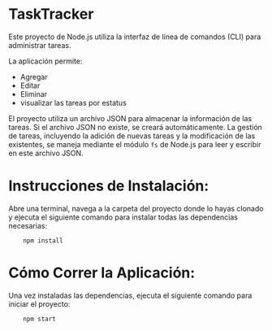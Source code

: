 
# TaskTracker

Este proyecto de Node.js utiliza la interfaz de línea de comandos (CLI) para administrar tareas.

La aplicación permite:

- Agregar
- Editar
- Eliminar 
- visualizar las tareas por estatus

El proyecto utiliza un archivo JSON para almacenar la información de las tareas. Si el archivo JSON no existe, se creará automáticamente. La gestión de tareas, incluyendo la adición de nuevas tareas y la modificación de las existentes, se maneja mediante el módulo `fs` de Node.js para leer y escribir en este archivo JSON.


# Instrucciones de Instalación:

Abre una terminal, navega a la carpeta del proyecto donde lo hayas clonado y ejecuta el siguiente comando para instalar todas las dependencias necesarias:

```
    npm install
```

# Cómo Correr la Aplicación:

Una vez instaladas las dependencias, ejecuta el siguiente comando para iniciar el proyecto:

```
    npm start
```
